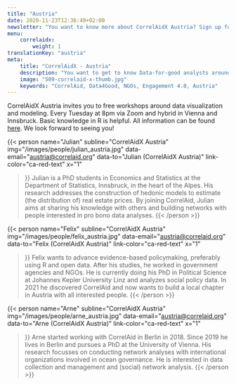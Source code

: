 ```yaml
---
title: "Austria"
date: 2020-11-23T12:36:49+02:00
newsletter: "You want to know more about CorrelAidX Austria? Sign up for our Newsletter!"
menu: 
    correlaidx:
        weight: 1
translationKey: "austria"
meta:
    title: "CorrelAidX - Austria"
    description: "You want to get to know Data-for-good analysts around you and use data for social good? In this case, you are interested in CorrelAidX!"
    image: "509-correlaid-x-thumb.jpg"
    keywords: "CorrelAid, Data4Good, NGOs, Engagement 4.0, Austria"
---
```



CorrelAidX Austria invites you to free workshops around data visualization and modeling. Every Tuesday at 8pm via Zoom and hybrid in Vienna and Innsbruck. Basic knowledge in R is helpful. All information can be found [here](https://github.com/CorrelAid/austriaWorkshops). We look forward to seeing you!


{{< person 
    name="Julian"
    subline="CorrelAidX Austria"
    img="/images/people/julian_austria.jpg"
    data-email="austria@correlaid.org"
    data-to="Julian (CorrelAidX Austria)"
    link-color="ca-red-text"
    x="1"
>}}
Julian is a PhD students in Economics and Statistics at the Department of Statistics, Innsbruck, in the heart of the Alpes. His research addresses the construction of hedonic models to estimate (the distribution of) real estate prices. By joining CorrelAid, Julian aims at sharing his knowledge with others and building networks with people interested in pro bono data analyses.
{{< /person >}}


{{< person 
    name="Felix"
    subline="CorrelAidX Austria"
    img="/images/people/felix_austria.jpg"
    data-email="austria@correlaid.org"
    data-to="Felix (CorrelAidX Austria)"
    link-color="ca-red-text"
    x="1"
>}}
Felix wants to advance evidence-based policymaking, preferably using R and open data. After his studies, he worked in government agencies and NGOs. He is currently doing his PhD in Political Science at Johannes Kepler University Linz and analyzes social policy data. In 2021 he discovered CorrelAid and now wants to build a local chapter in Austria with all interested people.
{{< /person >}}

{{< person 
    name="Arne"
    subline="CorrelAidX Austria"
    img="/images/people/arne_austria.jpg"
    data-email="austria@correlaid.org"
    data-to="Arne (CorrelAidX Austria)"
    link-color="ca-red-text"
    x="1"
>}}
Arne started working with CorrelAid in Berlin in 2018. Since 2019 he lives in Berlin and pursues a PhD at the University of Vienna. His research focusses on conducting network analyses with international organizations involved in ocean governance. He is interested in data collection and management and (social) network analysis. 
{{< /person >}}

